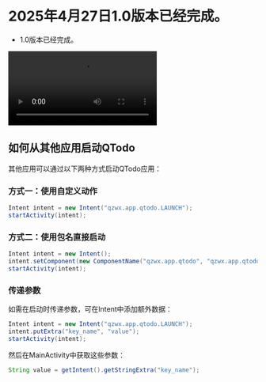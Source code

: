# 2025年4月27日1.0版本已经完成。

- 1.0版本已经完成。



<video src="ScreenVideo/1.0_QTodo.mp4"></video>

## 如何从其他应用启动QTodo

其他应用可以通过以下两种方式启动QTodo应用：

### 方式一：使用自定义动作

```java
Intent intent = new Intent("qzwx.app.qtodo.LAUNCH");
startActivity(intent);
```

### 方式二：使用包名直接启动

```java
Intent intent = new Intent();
intent.setComponent(new ComponentName("qzwx.app.qtodo", "qzwx.app.qtodo.MainActivity"));
startActivity(intent);
```

### 传递参数

如需在启动时传递参数，可在Intent中添加额外数据：

```java
Intent intent = new Intent("qzwx.app.qtodo.LAUNCH");
intent.putExtra("key_name", "value");
startActivity(intent);
```

然后在MainActivity中获取这些参数：

```java
String value = getIntent().getStringExtra("key_name");
```
